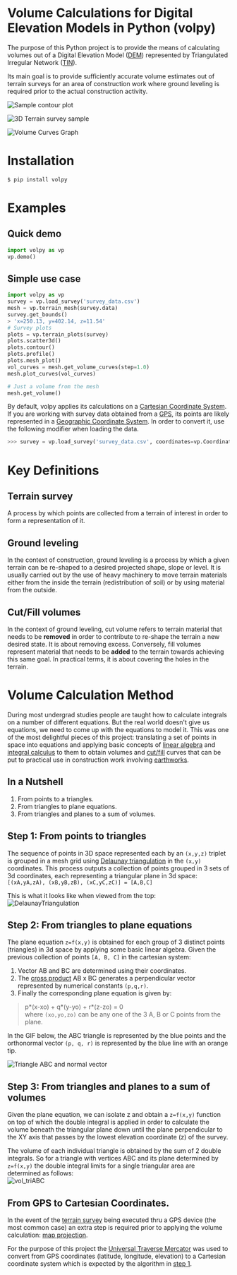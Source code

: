 # Volume Calculations for Digital Elevation Models in Python (**volpy**)

The purpose of this Python project is to provide the means of calculating volumes out of a Digital Elevation Model ([DEM](https://en.wikipedia.org/wiki/Digital_elevation_model)) represented by Triangulated Irregular Network ([TIN](https://en.wikipedia.org/wiki/Triangulated_irregular_network)).

Its main goal is to provide sufficiently accurate volume estimates out of terrain surveys for an area of construction work where ground leveling is required prior to the actual construction activity.

![Sample contour plot](images/Contour.jpg)

![3D Terrain survey sample](images/3d_view.gif)

![Volume Curves Graph](images/Curves.jpg)

# Installation
```bash
$ pip install volpy
```

# Examples

## Quick demo

```Python
import volpy as vp
vp.demo()
```

## Simple use case

```Python
import volpy as vp
survey = vp.load_survey('survey_data.csv')
mesh = vp.terrain_mesh(survey.data)
survey.get_bounds()
> 'x=250.13, y=402.14, z=11.54'
# Survey plots
plots = vp.terrain_plots(survey)
plots.scatter3d()
plots.contour()
plots.profile()
plots.mesh_plot()
vol_curves = mesh.get_volume_curves(step=1.0)
mesh.plot_curves(vol_curves)

# Just a volume from the mesh
mesh.get_volume()
```

By default, volpy applies its calculations on a [Cartesian Coordinate System](https://en.wikipedia.org/wiki/Cartesian_coordinate_system). If you are working with survey data obtained from a [GPS](https://en.wikipedia.org/wiki/Global_Positioning_System), its points are likely represented in a [Geographic Coordinate System](https://en.wikipedia.org/wiki/Geographic_coordinate_system). In order to convert it, use the following modifier when loading the data.

```Python
>>> survey = vp.load_survey('survey_data.csv', coordinates=vp.CoordinateSystem.GEOGRAPHIC)
```

# Key Definitions

## Terrain survey
A process by which points are collected from a terrain of interest in order to form a representation of it.

## Ground leveling
In the context of construction, ground leveling is a process by which a given terrain can be re-shaped to a desired projected shape, slope or level. It is usually carried out by the use of heavy machinery to move terrain materials either from the inside the terrain (redistribution of soil) or by using material from the outside.

## Cut/Fill volumes
In the context of ground leveling, cut volume refers to terrain material that needs to be **removed** in order to contribute to re-shape the terrain a new desired state. It is about removing excess. Conversely, fill volumes represent material that needs to be **added** to the terrain towards achieving this same goal. In practical terms, it is about covering the holes in the terrain.

# Volume Calculation Method

During most undergrad studies people are taught how to calculate integrals on a number of different equations. But the real world doesn't give us equations, we need to come up with the equations to model it. This was one of the most delightful pieces of this project: translating a set of points in space into equations and applying basic concepts of [linear algebra](https://en.wikipedia.org/wiki/Linear_algebra) and [integral calculus](https://en.wikipedia.org/wiki/Integral) to them to obtain volumes and [cut/fill](https://en.wikipedia.org/wiki/Cut_and_fill) curves that can be put to practical use in construction work involving [earthworks](https://en.wikipedia.org/wiki/Earthworks_(engineering)).

## In a Nutshell
1. From points to a triangles.
2. From triangles to plane equations.
3. From triangles and planes to a sum of volumes.

## Step 1: From points to triangles
The sequence of points in 3D space represented each by an `(x,y,z)` triplet is grouped in a mesh grid using [Delaunay triangulation](https://en.wikipedia.org/wiki/Delaunay_triangulation) in the `(x,y)` coordinates. This process outputs a collection of points grouped in 3 sets of 3d coordinates, each representing a triangular plane in 3d space:  
`[(xA,yA,zA), (xB,yB,zB), (xC,yC,zC)] = [A,B,C]`  

This is what it looks like when viewed from the top:  
![DelaunayTriangulation](images/MeshXY.jpg)

## Step 2: From triangles to plane equations
The plane equation `z=f(x,y)` is obtained for each group of 3 distinct points (triangles) in 3d space by applying some basic linear algebra. Given the previous collection of points `[A, B, C]` in the cartesian system:  
1. Vector AB and BC are determined using their coordinates.
2. The [cross product](https://en.wikipedia.org/wiki/Cross_product) AB x BC generates a perpendicular vector represented by numerical constants `(p,q,r)`.
3. Finally the corresponding plane equation is given by:  
> p*(x-xo) + q*(y-yo) + r*(z-zo) = 0  
where `(xo,yo,zo)` can be any one of the 3 A, B or C points from the plane.

In the GIF below, the ABC triangle is represented by the blue points and the orthonormal vector `(p, q, r)` is represented by the blue line with an orange tip.

![Triangle ABC and normal vector](images/TriangleABC_NormalVector.gif)

## Step 3: From triangles and planes to a sum of volumes
Given the plane equation, we can isolate z and obtain a `z=f(x,y)` function on top of which the double integral is applied in order to calculate the volume beneath the triangular plane down until the plane perpendicular to the XY axis that passes by the lowest elevation coordinate (z) of the survey.  

The volume of each individual triangle is obtained by the sum of 2 double integrals. So for a triangle with vertices ABC and its plane determined by `z=f(x,y)` the double integral limits for a single triangular area are determined as follows:  
![vol_triABC](images/Vol_triABC.jpg)  

## From GPS to Cartesian Coordinates.
In the event of the [terrain survey](###-Terrain-survey) being executed thru a GPS device (the most common case) an extra step is required prior to applying the volume calculation: [map projection](https://en.wikipedia.org/wiki/Map_projection).

For the purpose of this project the [Universal Traverse Mercator](https://en.wikipedia.org/wiki/Universal_Transverse_Mercator_coordinate_system) was used to convert from GPS coordinates (latitude, longitude, elevation) to a Cartesian coordinate system which is expected by the algorithm in [step 1](###-Step-1:-From-points-to-triangles).
